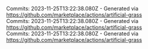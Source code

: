 Commits: 2023-11-25T13:22:38.080Z - Generated via https://github.com/marketplace/actions/artificial-grass
<br>
Commits: 2023-11-25T13:22:38.080Z - Generated via https://github.com/marketplace/actions/artificial-grass
<br>
Commits: 2023-11-25T13:22:38.080Z - Generated via https://github.com/marketplace/actions/artificial-grass
<br>
